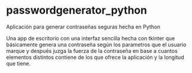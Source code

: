 # passwordgenerator_python
Aplicación para generar contraseñas seguras hecha en Python

Una app de escritorio con una interfaz sencilla hecha con tkinter que básicamente genera una contraseña según los parametros que el usuario marque y después juzga la fuerza de la contraseña en base a cuantos elementos distintos contiene de los que ofrece la aplicación y la longitud que tiene.

